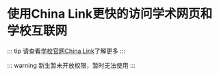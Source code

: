 # 使用China Link更快的访问学术网页和学校互联网

::: tip
请查看[学校官网China Link](https://intranet.birmingham.ac.uk/it/services/china-link.aspx)了解更多
:::

::: warning
新生暂未开放权限，暂时无法使用
:::